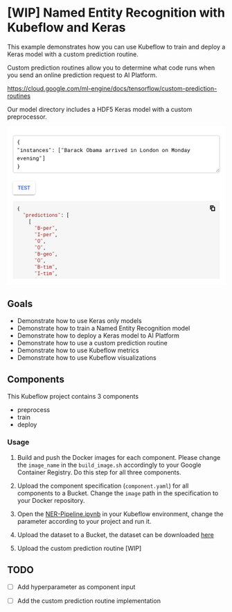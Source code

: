 # [WIP] Named Entity Recognition with Kubeflow and Keras 

This example demonstrates how you can use Kubeflow to train and deploy a Keras model with a custom prediction routine. 

Custom prediction routines allow you to determine what code runs when you send an online prediction request to AI Platform.

https://cloud.google.com/ml-engine/docs/tensorflow/custom-prediction-routines

Our model directory includes a HDF5 Keras model with a custom preprocessor. 

![ner sample](https://github.com/SaschaHeyer/Machine-Learning-Training/blob/master/documentation-files/ner.png?raw=true)

## Goals

* Demonstrate how to use Keras only models
* Demonstrate how to train a Named Entity Recognition model
* Demonstrate how to deploy a Keras model to AI Platform
* Demonstrate how to use a custom prediction routine
* Demonstrate how to use Kubeflow metrics
* Demonstrate how to use Kubeflow visualizations 

## Components

This Kubeflow project contains 3 components

* preprocess
* train
* deploy

### Usage

1.  Build and push the Docker images for each component. Please change the `image_name` in the `build_image.sh` accordingly to your Google Container Registry. Do this step for all three components.

1. Upload the component specification (`component.yaml`) for all components to a Bucket. Change the `image` path in the specification to your Docker repository. 

1. Open the [NER-Pipeline.ipynb](NER-Pipeline.ipynb) in your Kubeflow environment, change the parameter according to your project and run it. 

1. Upload the dataset to a Bucket, the dataset can be downloaded [here](https://drive.google.com/file/d/136CqAq6z69ztIFCdswJl_CP7K3fddPn1/view?usp=sharing
) 

1. Upload the custom prediction routine [WIP]

## TODO
- [ ] Add hyperparameter as component input
- [ ] Add the custom prediction routine implementation


